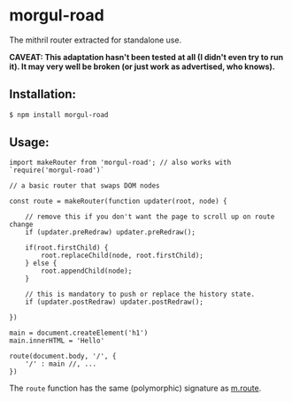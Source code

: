 # morgul-road

The mithril router extracted for standalone use.

**CAVEAT: This adaptation hasn't been tested at all (I didn't even try to run it). It may very well be broken (or just work as advertised, who knows).**

## Installation:

```bash
$ npm install morgul-road
```

## Usage:

```JS
import makeRouter from 'morgul-road'; // also works with `require('morgul-road')`

// a basic router that swaps DOM nodes

const route = makeRouter(function updater(root, node) {
    
    // remove this if you don't want the page to scroll up on route change
    if (updater.preRedraw) updater.preRedraw();

    if(root.firstChild) {
        root.replaceChild(node, root.firstChild);
    } else {
        root.appendChild(node);
    }

    // this is mandatory to push or replace the history state.
    if (updater.postRedraw) updater.postRedraw();

})

main = document.createElement('h1')
main.innerHTML = 'Hello'

route(document.body, '/', {
    '/' : main //, ...
})
```

The `route` function has the same (polymorphic) signature as [m.route](http://mithril.js.org/mithril.route.html).

